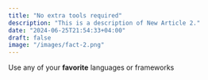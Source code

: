 ```yaml
---
title: "No extra tools required"
description: "This is a description of New Article 2."
date: "2024-06-25T21:54:33+04:00"
draft: false
image: "/images/fact-2.png"
---
```

Use any of your **favorite** languages or frameworks
